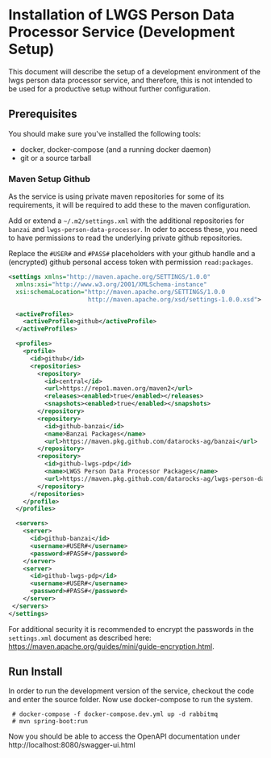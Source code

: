 # Installation of LWGS Person Data Processor Service (Development Setup)

This document will describe the setup of a development environment of the lwgs person data processor 
service, and therefore, this is not intended to be used for a productive setup without further
configuration.

## Prerequisites

You should make sure you've installed the following tools:
* docker, docker-compose (and a running docker daemon)
* git or a source tarball

### Maven Setup Github

As the service is using private maven repositories for some of its requirements, it will be
required to add these to the maven configuration.

Add or extend a `~/.m2/settings.xml` with the additional repositories for `banzai` and `lwgs-person-data-processor`.
In oder to access these, you need to have permissions to read the underlying private github repositories. 

Replace the `#USER#` and `#PASS#` placeholders with your github handle and a (encrypted) github
personal access token with permission `read:packages`.

```xml
<settings xmlns="http://maven.apache.org/SETTINGS/1.0.0"
  xmlns:xsi="http://www.w3.org/2001/XMLSchema-instance"
  xsi:schemaLocation="http://maven.apache.org/SETTINGS/1.0.0
                      http://maven.apache.org/xsd/settings-1.0.0.xsd">

  <activeProfiles>
    <activeProfile>github</activeProfile>
  </activeProfiles>

  <profiles>
    <profile>
      <id>github</id>
      <repositories>
        <repository>
          <id>central</id>
          <url>https://repo1.maven.org/maven2</url>
          <releases><enabled>true</enabled></releases>
          <snapshots><enabled>true</enabled></snapshots>
        </repository>
        <repository>
          <id>github-banzai</id>
          <name>Banzai Packages</name>
          <url>https://maven.pkg.github.com/datarocks-ag/banzai</url>
        </repository>
        <repository>
          <id>github-lwgs-pdp</id>
          <name>LWGS Person Data Processor Packages</name>
          <url>https://maven.pkg.github.com/datarocks-ag/lwgs-person-data-processor</url>
        </repository>
      </repositories>
    </profile>
  </profiles>

  <servers>
    <server>
      <id>github-banzai</id>
      <username>#USER#</username>
      <password>#PASS#</password>
    </server>
    <server>
      <id>github-lwgs-pdp</id>
      <username>#USER#</username>
      <password>#PASS#</password>
    </server>
 </servers>
</settings>
```

For additional security it is recommended to encrypt the passwords in the `settings.xml` document
as described here: https://maven.apache.org/guides/mini/guide-encryption.html.

## Run Install
In order to run the development version of the service, checkout the code and enter the source folder.
Now use docker-compose to run the system.
```
 # docker-compose -f docker-compose.dev.yml up -d rabbitmq
 # mvn spring-boot:run
```

Now you should be able to access the OpenAPI documentation under http://localhost:8080/swagger-ui.html